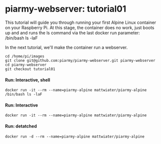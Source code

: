 # piarmy-webserver: tutorial01

This tutorial will guide you through running your first Alpine Linux container on your Raspberry Pi. At this stage, the container does no work, just boots up and and runs the ls command via the last docker run parameter: /bin/bash ls -laF

In the next tutorial, we'll make the container run a webserver.

```
cd /home/pi/images
git clone git@github.com:piarmy/piarmy-webserver.git piarmy-webserver
cd piarmy-webserver
git checkout tutorial01
```

#### Run: Interactive, shell
`docker run -it --rm --name=piarmy-alpine mattwiater/piarmy-alpine /bin/bash
ls -laF`

#### Run: Interactive
`docker run -it --rm --name=piarmy-alpine mattwiater/piarmy-alpine`

#### Run: detatched
`docker run -d --rm --name=piarmy-alpine mattwiater/piarmy-alpine`
